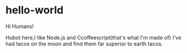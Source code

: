 # hello-world

Hi Humans!

Hubot here,I like Node.js and Ccoffeescript(that's what I'm made of)
I've had tacos on the moon and find them far superior to earth tacos.
